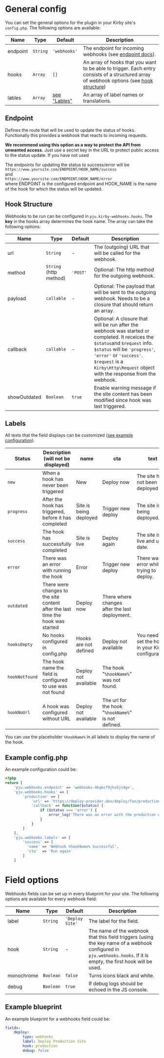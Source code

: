 # General config
You can set the general options for the plugin in your Kirby site's `config.php`.
The following options are available:

Name | Type | Default | Description
--- | --- | --- | ---
endpoint | `String` | `'webhooks'` | The endpoint for incoming webhooks (see [endpoint docs](#endpoint)).
hooks | `Array` | `[]` | An array of hooks that you want to be able to trigger. Each entry consists of a structured array of webhook options (see [hook structure](#hook-structure))
lables | `Array` | [see "Lables"](#labels) | An array of label names or translations.

## Endpoint
Defines the route that will be used to update the status of hooks. Functionally this provides a webhook that reacts to incoming requests.

**We recommend using this option as a way to protect the API from unwanted access.** 
Just use a secret key in the URL to protect public access to the status update.
If you have not used 

The endpoints for updating the status to success/error will be<br>
`https://www.yoursite.com/ENDPOINT/HOOK_NAME/success`<br>
and<br>
`https://www.yoursite.com/ENDPOINT/HOOK_NAME/error`<br>
where ENDPOINT is the configured endpoint and HOOK_NAME is the name of the hook for which the status will be updated.

## Hook Structure
Webhooks to be run can be configured in `pju.kirby-webhooks.hooks`.
The **key** in the hooks array determines the hook name. The array can take the following options:

Name | Type | Default | Description
--- | --- | --- | ---
url | `String` | - | The (outgoing) URL that will be called for the webhook.
method | `String` (http method) | `'POST'` | Optional: The http method for the outgoing webhook.
payload | `callable` | - | Optional: The payload that will be sent to the outgoing webhook. Needs to be a closure that should return an array.
callback | `callable` | - | Optional: A closure that will be run after the webhook was started or completed. It receices the `$status`and `$request` info. `$status` will be `'progress'`, `'error'` or `'success'`. `$request` is a `Kirby\Http\Request` object with the response from  the webhook.
showOutdated | `Boolean` | `true` | Enable warning message if the site content has been modified since hook was last triggered.

## Labels

All texts that the field displays can be customized ([see example configuration](#example-configphp)).

Status | Description (will not be displayed) |name | cta | text
--- | --- | --- | --- | ---
`new` | When a hook has never been triggered | New | Deploy now | The site has not been deployed yet.
`progress` | After the hook has triggered, before it has completed | Site is being deployed | Trigger new deploy | The site is being deployed.
`success` | The hook has successfully completed | Site is live | Deploy again | The site is live and up to date.
`error` | There was an error with running the hook |  Error | Trigger new deploy | There was an error while trying to deploy.
`outdated` | There were changes to the site content after the last time the hook was started | Deploy now | There where changes after the last deployment.
`hooksEmpty` | No hooks configured in config.php | Hooks are not defined | Deploy not available | You need to set the hooks in your Kirby configuration.
`hookNotfound` | The hook name the field is configured to use was not found | Deploy not available | The hook "`%hookName%`" was not found.
`hookNoUrl` | A hook was configured without URL | Deploy not available | The url for the hook "`%hookName%`" is not defined.

You can use the placeholder `%hookName%` in all labels to display the name of the hook.

## Example config.php

An example configuration could be:
```php
<?php
return [
    'pju.webhooks.endpoint' => 'webhooks-4kqkcf9jhu5jn4gx',
    'pju.webhooks.hooks' => [
        'production' => [
            'url' => 'https://deploy-provider.dev/deploy/foo/production',
            'callback' => function($status) {
                if ($status === 'error') {
                    error_log('There was an error with the production webhook');
                }
            }
        ]
    ],
    'pju.webhooks.labels' => [
        'success' => [
          'name' => 'Webhook %hookName% Successful',
          'cta'  => 'Run again'
        ]
    ]
```

# Field options
Webhooks fields can be set up in every blueprint for your site.
The following options are available for every webhook field:

Name | Type | Default | Description
--- | --- | --- | ---
label | `String` | `'Deploy Site'` | The label for the field.
hook | `String` | - | The name of the webhook that this field triggers (using the key name of a webhook configured in `pju.webhooks.hooks`. If it is empty, the first hook will be used.
monochrome | `Boolean` | `false` | Turns icons black and white.
debug | `Boolean` | `true` | If debug logs should be echoed in the JS console.

## Example blueprint
An example blueprint for a webhooks field could be:

```yml
fields:
    deploy:
        type: webhooks
        label: Deploy Production Site
        hook: production
        debug: false
```
